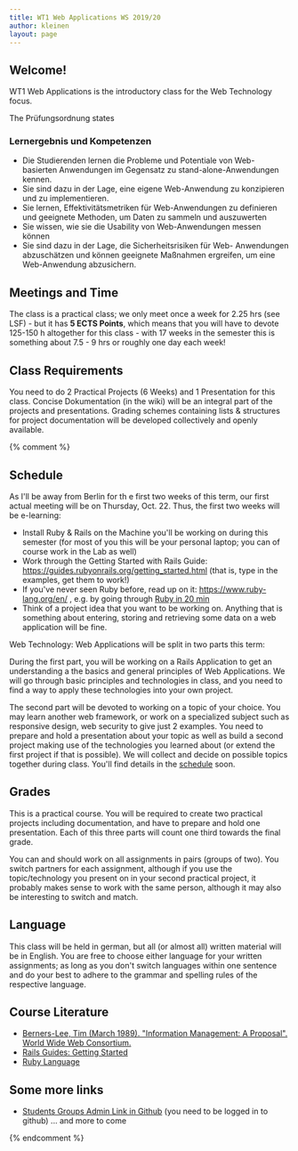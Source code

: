 ```yaml
---
title: WT1 Web Applications WS 2019/20
author: kleinen
layout: page
---
```


## Welcome!

WT1 Web Applications is the introductory class for the Web Technology focus.


The Pr&uuml;fungsordnung states
### Lernergebnis und Kompetenzen

* Die Studierenden lernen die Probleme und Potentiale von Web- basierten Anwendungen im Gegensatz zu stand-alone-Anwendungen kennen.
* Sie sind dazu in der Lage, eine eigene Web-Anwendung zu konzipieren und zu implementieren.
* Sie lernen, Effektivit&auml;tsmetriken f&uuml;r Web-Anwendungen zu definieren und geeignete Methoden, um Daten zu sammeln und auszuwerten
* Sie wissen, wie sie die Usability von Web-Anwendungen messen k&ouml;nnen
* Sie sind dazu in der Lage, die Sicherheitsrisiken f&uuml;r Web- Anwendungen abzusch&auml;tzen und k&ouml;nnen geeignete Maßnahmen ergreifen, um eine Web-Anwendung abzusichern.

## Meetings and Time

The class is a practical class; we only meet once a week for 2.25 hrs (see LSF) -
but it has **5 ECTS Points**, which means that you will have to devote 125-150 h altogether for this class - with 17 weeks in the semester this is something about 7.5 - 9 hrs or roughly one day each week!

## Class Requirements

You need to do 2 Practical Projects (6 Weeks) and 1 Presentation for this class.
Concise Dokumentation (in the wiki) will be an integral part of the projects and presentations.
Grading schemes containing lists & structures for project documentation
will be developed collectively and openly available.

{% comment %}
## Schedule

As I'll be away from Berlin for th  e first two weeks of this term, our first actual meeting will be on Thursday, Oct. 22. Thus, the first two weeks will be e-learning:

- Install Ruby & Rails on the Machine you'll be working on during this semester (for most of you this will be your personal laptop; you can of course work in the Lab as well)
- Work through the Getting Started with Rails Guide: https://guides.rubyonrails.org/getting_started.html (that is, type in the examples, get them to work!)
- If you've never seen Ruby before, read up on it: https://www.ruby-lang.org/en/ , e.g. by going through [Ruby in 20 min](https://www.ruby-lang.org/en/documentation/quickstart/)
- Think of a project idea that you want to be working on.
Anything that is something about entering, storing and retrieving some data on a web application will be fine.

Web Technology: Web Applications will be split in two parts this term:

During the first part, you will be working on a Rails Application to get an
understanding a the basics and general principles of Web Applications. We will go through basic principles and technologies in class, and
you need to find a way to apply these technologies into
your own project.

The second part will be devoted to working on a topic
of your choice. You may learn another web framework, or
work on a specialized subject such as responsive design, web security to give just 2 examples.
You need to prepare and hold a presentation about your
topic as well as build a second project making use of
the technologies you learned about (or extend the first project if that is possible). We will collect and decide on possible topics together during class.
You'll find details in the [schedule](schedule/) soon.

## Grades

This is a practical course. You will be required to create two practical projects including documentation, and have to prepare and hold one presentation.
Each of this three parts will count one third towards the final grade.

You can and should work on all assignments in pairs (groups of two). You switch partners for each assignment, although if you use the topic/technology you present on in
your second practical project, it probably makes sense to work with the same person, although it may also be interesting to switch and match.

## Language

This class will be held in german, but all (or almost all) written material will
be in English. You are free to choose either language for your written assignments;
as long as you don't switch languages within one sentence and do your best to
adhere to the grammar and spelling rules of the respective language.

## Course Literature

* [Berners-Lee, Tim (March 1989). "Information Management: A Proposal". World Wide Web Consortium. ](https://www.w3.org/History/1989/proposal.html)
* [Rails Guides: Getting Started](https://guides.rubyonrails.org/getting_started.html)
* [Ruby Language](https://www.ruby-lang.org/en/)

## Some more links

* [Students Groups Admin Link in Github](https://github.com/htw-imi-wt1wa-ws2015/ruby-learning/settings/collaboration) (you need to be logged in to github)
... and more to come

{% endcomment %}
